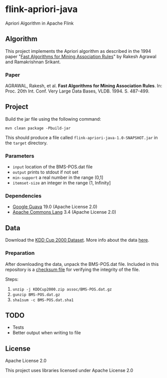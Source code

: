 # flink-apriori-java
Apriori Algorithm in Apache Flink

## Algorithm
This project implements the Apriori algorithm as described in the 1994 paper
"[Fast Algorithms for Mining Association Rules](http://www.vldb.org/conf/1994/P487.PDF)" by 
Rakesh Agrawal and Ramakrishnan Srikant.

### Paper

AGRAWAL, Rakesh, et al. **Fast Algorithms for Mining Association Rules**. In: Proc. 20th Int. Conf.
Very Large Data Bases, VLDB. 1994. S. 487-499.

## Project

Build the jar file using the following command: 

`mvn clean package -Pbuild-jar`

This should produce a file called `flink-apriori-java-1.0-SNAPSHOT.jar` in the `target` directory.

### Parameters

* `input` location of the BMS-POS.dat file
* `output` prints to stdout if not set
* `min-support` a real number in the range (0,1]
* `itemset-size` an integer in the range (1, Infinity]

### Dependencies

* [Google Guava](https://github.com/google/guava) 19.0 (Apache License 2.0)
* [Apache Commons Lang](https://commons.apache.org/proper/commons-lang/) 3.4 (Apache License 2.0)

## Data
Download the [KDD Cup 2000 Dataset](http://www.kdd.org/cupfiles/KDDCup2000.zip).
More info about the data [here](http://www.kdd.org/kdd-cup/view/kdd-cup-200).

### Preparation

After downloading the data, unpack the BMS-POS.dat file. Included in this repository is a
[checksum file](BMS-POS.dat.sha1) for verifying the integrity of the file.

Steps:

1. `unzip -j KDDCup2000.zip assoc/BMS-POS.dat.gz`
2. `gunzip BMS-POS.dat.gz`
3. `sha1sum -c BMS-POS.dat.sha1`

## TODO

* Tests
* Better output when writing to file

## License
Apache License 2.0

This project uses libraries licensed under Apache License 2.0
